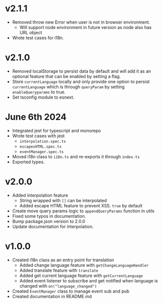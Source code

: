# v2.1.1

- Removed throw new Error when user is not in browser environment.
  - Will support node environment in future version as node also has URL object
- Wrote test cases for i18n.

# v2.1.0

- Removed localStorage to persist data by default and will add it as an optional feature that can be enabled by setting a flag.
- Store `currentLanguage` locally and only provide one option to persist `currentLanguage` which is through `queryParam` by setting `enableQueryparams` to true.
- Set tsconfig module to esnext.

# June 6th 2024

- Integrated jest for typescript and monorepo
- Wrote test cases with jest
  - `interpolation.spec.ts`
  - `escapesHTML.spec.ts`
  - `eventManager.spec.ts`
- Moved i18n class to `i18n.ts` and re-exports it through `index.ts`
- Exported types.

# v2.0.0

- Added interpolation feature
  - String wrapped with `[]` can be interpolated
  - Added escape HTML feature to prevent XSS. `true` by default
- Create move query params logic to `appendQueryParams` function in utils
- Fixed some typos in documentation.
- Bump package.json version to 2.0.0
- Update documentation for interpolation.

# v1.0.0

- Created i18n class as an entry point for translation
  - Added change language feature with `getChangeLanguageHandler`
  - Added translate feature with `translate`
  - Added get current language feature with `getCurrentLanguage`
  - Added event listener to subscribe and get notified when language is changed with `on("language_changed")`
- Created `EventManager` class to manage event sub and pub
- Created documentation in README.md
